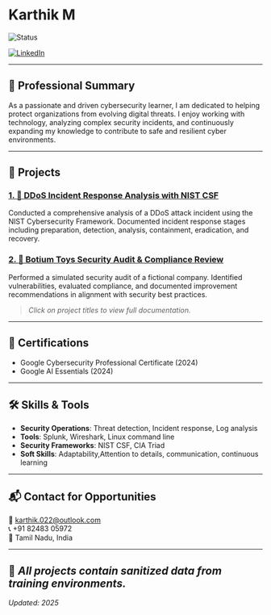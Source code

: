 # Karthik M
![Status](https://img.shields.io/badge/Status-Seeking_Entry_Level_Roles-important)

[![LinkedIn](https://img.shields.io/badge/LinkedIn-Connect-blue?logo=linkedin)](https://www.linkedin.com/in/karthik-m-7370b7286)

---

## 🧾 Professional Summary
As a passionate and driven cybersecurity learner, I am dedicated to helping protect organizations from evolving digital threats. I enjoy working with technology, analyzing complex security incidents, and continuously expanding my knowledge to contribute to safe and resilient cyber environments.

---

## 🚀 Projects
### [1. 📑 DDoS Incident Response Analysis with NIST CSF](https://github.com/KarthikM-Cyber/Cyber_1)
Conducted a comprehensive analysis of a DDoS attack incident using the NIST Cybersecurity Framework. Documented incident response stages including preparation, detection, analysis, containment, eradication, and recovery.

### [2. 📑 Botium Toys Security Audit & Compliance Review](https://github.com/KarthikM-Cyber/cyber_2)
Performed a simulated security audit of a fictional company. Identified vulnerabilities, evaluated compliance, and documented improvement recommendations in alignment with security best practices.

> *Click on project titles to view full documentation.*

---

## 📜 Certifications
- Google Cybersecurity Professional Certificate (2024)
- Google AI Essentials (2024)

---

## 🛠️ Skills & Tools
- **Security Operations**: Threat detection, Incident response, Log analysis
- **Tools**:  Splunk, Wireshark, Linux command line
- **Security Frameworks**: NIST CSF, CIA Triad
- **Soft Skills**: Adaptability,Attention to details, communication, continuous learning
---

## 📬 Contact for Opportunities
📧 [karthik.022@outlook.com](mailto:karthik.022@outlook.com)  
📞 +91 82483 05972  
📍 Tamil Nadu, India  

---
🔐 *All projects contain sanitized data from training environments.*
---

*Updated: 2025*
